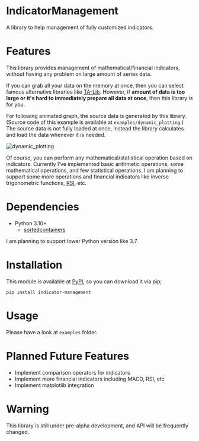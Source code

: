 # IndicatorManagement

A library to help management of fully customized indicators.

# Features

This library provides management of mathematical/financial indicators, without having any problem on large amount of series data.

If you can grab all your data on the memory at once, then you can select famous alternative libraries like [TA-Lib](https://github.com/mrjbq7/ta-lib).
However, if **amount of data is too large or it's hard to immediately prepare all data at once**, then this library is for you.

For following animated graph, the source data is generated by this library.
(Source code of this example is available at `examples/dynamic_plotting`.)
The source data is not fully loaded at once, instead the library calculates and load the data whenever it is needed.

![dynamic_plotting](https://i.imgur.com/FP4HHdR.gif)

Of course, you can perform any mathematical/statistical operation based on indicators.
Currently I've implemented basic arithmetic operations, some mathematical operations, and few statistical operations.
I am planning to support some more operations and financial indicators like inverse trigonometric functions, [RSI](https://www.investopedia.com/terms/r/rsi.asp), etc.

# Dependencies

- Python 3.10+
    - [sortedcontainers](https://github.com/grantjenks/python-sortedcontainers)

I am planning to support lower Python version like 3.7.

# Installation

This module is available at [PyPI](https://pypi.org/project/indicator-management/), so you can download it via pip;

```
pip install indicator-management
```

# Usage

Please have a look at `examples` folder.

# Planned Future Features

- Implement comparison operators for indicators
- Implement more financial indicators including MACD, RSI, etc
- Implement matplotlib integration

# Warning

This library is still under pre-alpha development, and API will be frequently changed.
